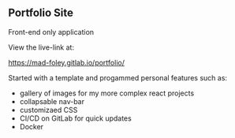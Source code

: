 ## Portfolio Site

Front-end only application

View the live-link at:

https://mad-foley.gitlab.io/portfolio/

Started with a template and progammed personal features such as:
- gallery of images for my more complex react projects
- collapsable nav-bar
- customizaed CSS
- CI/CD on GitLab for quick updates
- Docker
